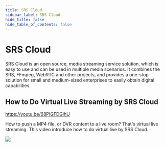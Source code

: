 ```yaml
---
title: SRS Cloud
sidebar_label: SRS Cloud
hide_title: false
hide_table_of_contents: false
---
```


# SRS Cloud

SRS Cloud is an open source, media streaming service solution, which is easy to use and can be used in multiple media 
scenarios. It combines the SRS, FFmpeg, WebRTC and other projects, and provides a one-stop solution for small and 
medium-sized enterprises to easily obtain digital capabilities. 

## How to Do Virtual Live Streaming by SRS Cloud

https://youtu.be/68PIGFDGihU

How to push a MP4 file, or DVR content to a live room? That's virtual live streaming. 
This video introduce how to do virtual live by SRS Cloud.

![](https://ossrs.net/gif/v1/sls.gif?site=ossrs.io&path=/lts/tutorial/en/v6/srs-cloud-server)


